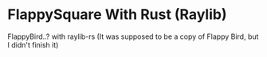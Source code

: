 # FlappySquare With Rust (Raylib)
FlappyBird..? with raylib-rs (It was supposed to be a copy of Flappy Bird, but I didn't finish it)
